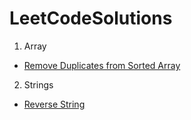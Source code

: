 # LeetCodeSolutions
1. Array 
 - [Remove Duplicates from Sorted Array](https://github.com/26shyamaladevi/LeetCodeSolutions/tree/main/Remove%20Duplicates%20from%20Sorted%20Array)
2. Strings
 - [Reverse String](https://github.com/26shyamaladevi/LeetCodeSolutions/tree/main/Reverse%20String)
